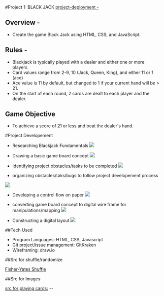 #Project 1: BLACK JACK
[project-deployment -](https://sageguy09.github.io/ga-project1-blackjack/) 

## Overview - 
- Create the game Black Jack using HTML, CSS, and JavaScript. 
## Rules -
- Blackjack is typically played with a dealer and either one or more players. 
- Card values range from 2-9, 10 (Jack, Queen, King), and either 11 or 1 (ace)
- Ace value is 11 by default, but changed to 1 if your current hand will be > 21. 
- On the start of each round, 2 cards are dealt to each player and the dealer.

## Game Objective
- To achieve a score of 21 or less and beat the dealer's hand.

#Project Developement

- Researching Blackjack Fundamentals
![](https://imgur.com/Tg8l06q.jpg)



- Drawing a basic game board concept
![](https://imgur.com/5DECL33.jpg)

- Identifying project obstacles/tasks to be completed
![](https://imgur.com/5YkVJF1.jpg)

- organizing obstacles/taks/bugs to follow project developement process

![](https://imgur.com/2Jtylwz.jpg)



- Developing a control flow on paper
![](https://imgur.com/EPtOFhb.jpg)

- converting game board concept to digital wire frame for manipulations/mapping
![](https://imgur.com/wsyToVu.jpg)

- Constructing a digital layout 
![](https://imgur.com/d0KvPcT.jpg)

##Tech Used
- Program Languages: HTML, CSS, Javascript
- Git project/issue management: GitKraken
- Wireframing: draw.io





##Src for shuffle/randomize

[Fisher-Yates Shuffle](https://en.wikipedia.org/wiki/Fisher%E2%80%93Yates_shuffle#Fisher_and_Yates'_original_method)


##Src for Images

[src for playing cards:](https://code.google.com/archive/p/vector-playing-cards/downloads) --